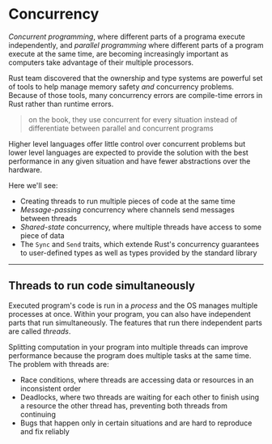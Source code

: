 # Concurrency

*Concurrent programming*, where different parts of a programa execute independently, and *parallel programming* where different parts of a program execute at the same time, are becoming increasingly important as computers take advantage of their multiple processors.

Rust team discovered that the ownership and type systems are powerful set of tools to help manage memory safety *and* concurrency problems. Because of those tools, many concurrency errors are compile-time errors in Rust rather than runtime errors.

> on the book, they use concurrent for every situation instead of differentiate between parallel and concurrent programs

Higher level languages offer little control over concurrent problems but lower level languages are expected to provide the solution with the best performance in any given situation and have fewer abstractions over the hardware.

Here we'll see:

- Creating threads to run multiple pieces of code at the same time
- *Message-passing* concurrency where channels send messages between threads
- *Shared-state* concurrency, where multiple threads have access to some piece of data
- The `Sync` and `Send` traits, which extende Rust's concurrency guarantees to user-defined types as well as types provided by the standard library

---------------------------------------------------------

## Threads to run code simultaneously

Executed program's code is run in a *process* and the OS manages multiple processes at once. Within your program, you can also have independent parts that run simultaneously. The features that run there independent parts are called *threads*.

Splitting computation in your program into multiple threads can improve performance because the program does multiple tasks at the same time. The problem with threads are:

- Race conditions, where threads are accessing data or resources in an inconsistent order
- Deadlocks, where two threads are waiting for each other to finish using a resource the other thread has, preventing both threads from continuing
- Bugs that happen only in certain situations and are hard to reproduce and fix reliably